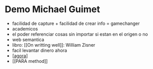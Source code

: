 # Demo Michael Guimet

- facilidad de capture + facilidad de crear info = gamechanger
- academicos
- el poder referenciar cosas sin importar si estan en el origen o no
- web semantica
- libro: [[On writting well]]: William Zisner
- facil levantar dinero ahora
- [[agora]]
- [[PARA method]]

[//begin]: # "Autogenerated link references for markdown compatibility"
[on-writting-well]: on-writting-well "On Writting Well"
[agora]: agora "Agora"
[para-method]: para-method "PARA Method"
[//end]: # "Autogenerated link references"
